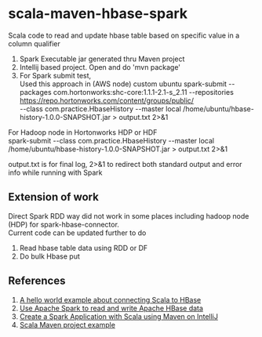 # scala-maven-hbase-spark
Scala code to read and update hbase table based on specific value in a column qualifier

1. Spark Executable jar generated thru Maven project  
1. Intellij based project. Open and do 'mvn package'  
1. For Spark submit test,   
Used this approach in (AWS node) custom ubuntu
spark-submit --packages com.hortonworks:shc-core:1.1.1-2.1-s_2.11 --repositories https://repo.hortonworks.com/content/groups/public/   
--class com.practice.HbaseHistory --master local /home/ubuntu/hbase-history-1.0.0-SNAPSHOT.jar  > output.txt 2>&1
  
For Hadoop node in Hortonworks HDP or HDF  
spark-submit --class com.practice.HbaseHistory --master local /home/ubuntu/hbase-history-1.0.0-SNAPSHOT.jar > output.txt 2>&1  
  
output.txt is for final log, 2>&1 to redirect both standard output and error info while running with Spark  

## Extension of work  
Direct Spark RDD way did not work in some places including hadoop node (HDP) for spark-hbase-connector.  
Current code can be updated further to do  
1. Read hbase table data using RDD or DF  
1. Do bulk Hbase put  

## References
1. [A hello world example about connecting Scala to HBase](https://gist.github.com/raghu-icecraft/7ffbc4d4fee6c6d8d0568212cd206779)
1. [Use Apache Spark to read and write Apache HBase data](https://docs.microsoft.com/en-us/azure/hdinsight/hdinsight-using-spark-query-hbase)
1. [Create a Spark Application with Scala using Maven on IntelliJ](http://knowdimension.com/en/data/create-a-spark-application-with-scala-using-maven-on-intellij/)
1. [Scala Maven project example](https://github.com/jesperdj/scala-maven-example)




